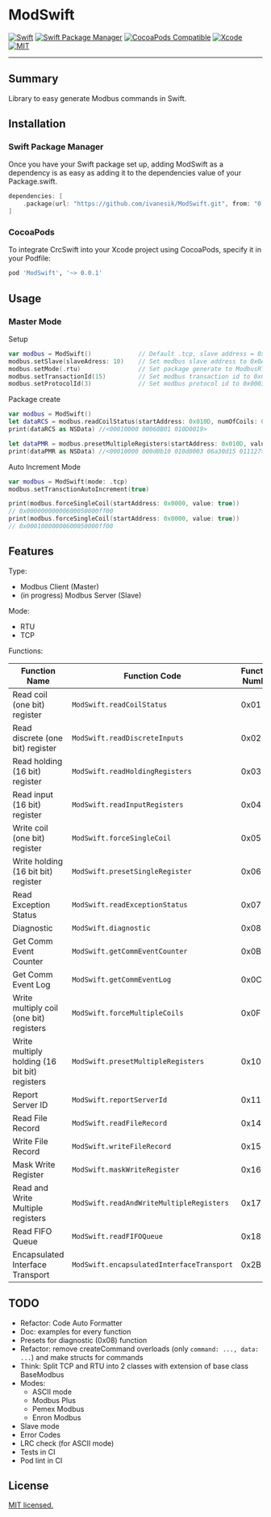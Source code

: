 # ModSwift

[![Swift](https://img.shields.io/badge/Swift->5.0-orange.svg)](https://swift.org)
[![Swift Package Manager](https://img.shields.io/badge/Swift_Package_Manager-compatible-orange?style=flat-square)](https://img.shields.io/badge/Swift_Package_Manager-compatible-orange?style=flat-square)
[![CocoaPods Compatible](https://img.shields.io/cocoapods/v/ModSwift.svg?style=flat-square)](https://img.shields.io/cocoapods/v/ModSwift.svg)
[![Xcode](https://img.shields.io/badge/Xcode-14.0-blue.svg)](https://developer.apple.com/xcode)
[![MIT](https://img.shields.io/badge/License-MIT-red.svg)](https://opensource.org/licenses/MIT)

---

## Summary

Library to easy generate Modbus commands in Swift.

## Installation

### Swift Package Manager

Once you have your Swift package set up, adding ModSwift as a dependency is as easy as adding it to the dependencies value of your Package.swift.

```swift
dependencies: [
    .package(url: "https://github.com/ivanesik/ModSwift.git", from: "0.0.1")
]
```

### CocoaPods

To integrate CrcSwift into your Xcode project using CocoaPods, specify it in your Podfile:

```ruby
pod 'ModSwift', '~> 0.0.1'
```

## Usage

### Master Mode

Setup

```swift
var modbus = ModSwift()             // Default .tcp, slave address = 0x00
modbus.setSlave(slaveAdress: 10)    // Set modbus slave address to 0x0A
modbus.setMode(.rtu)                // Set package generate to ModbusRTU mode
modbus.setTransactionId(15)         // Set modbus transaction id to 0x000E (just in .tcp mode)
modbus.setProtocolId(3)             // Set modbus protocol id to 0x0003 (just in .tcp mode)
```

Package create

```swift
var modbus = ModSwift()
let dataRCS = modbus.readCoilStatus(startAddress: 0x010D, numOfCoils: 0x0019)
print(dataRCS as NSData) //<00010000 00060B01 010D0019>

let dataPMR = modbus.presetMultipleRegisters(startAddress: 0x010D, values: [0xA30D, 0x1501, 0x1127])
print(dataPMR as NSData) //<00010000 000d0b10 010d0003 06a30d15 011127>
```

Auto Increment Mode

```swift
var modbus = ModSwift(mode: .tcp)
modbus.setTransctionAutoIncrement(true)

print(modbus.forceSingleCoil(startAddress: 0x0000, value: true))
// 0x00000000000600050000ff00
print(modbus.forceSingleCoil(startAddress: 0x0000, value: true))
// 0x00010000000600050000ff00
```

## Features

Type:

- Modbus Client (Master)
- (in progress) Modbus Server (Slave)

Mode:

- RTU
- TCP

Functions:

| Function Name                                 | Function Code                             | Function Number |
| --------------------------------------------- | ----------------------------------------- | --------------- |
| Read coil (one bit) register                  | `ModSwift.readCoilStatus`                 | 0x01            |
| Read discrete (one bit) register              | `ModSwift.readDiscreteInputs`             | 0x02            |
| Read holding (16 bit) register                | `ModSwift.readHoldingRegisters`           | 0x03            |
| Read input (16 bit) register                  | `ModSwift.readInputRegisters`             | 0x04            |
| Write coil (one bit) register                 | `ModSwift.forceSingleCoil`                | 0x05            |
| Write holding (16 bit bit) register           | `ModSwift.presetSingleRegister`           | 0x06            |
| Read Exception Status                         | `ModSwift.readExceptionStatus`            | 0x07            |
| Diagnostic                                    | `ModSwift.diagnostic`                     | 0x08            |
| Get Comm Event Counter                        | `ModSwift.getCommEventCounter`            | 0x0B            |
| Get Comm Event Log                            | `ModSwift.getCommEventLog`                | 0x0C            |
| Write multiply coil (one bit) registers       | `ModSwift.forceMultipleCoils`             | 0x0F            |
| Write multiply holding (16 bit bit) registers | `ModSwift.presetMultipleRegisters`        | 0x10            |
| Report Server ID                              | `ModSwift.reportServerId`                 | 0x11            |
| Read File Record                              | `ModSwift.readFileRecord`                 | 0x14            |
| Write File Record                             | `ModSwift.writeFileRecord`                | 0x15            |
| Mask Write Register                           | `ModSwift.maskWriteRegister`              | 0x16            |
| Read and Write Multiple registers             | `ModSwift.readAndWriteMultipleRegisters`  | 0x17            |
| Read FIFO Queue                               | `ModSwift.readFIFOQueue`                  | 0x18            |
| Encapsulated Interface Transport              | `ModSwift.encapsulatedInterfaceTransport` | 0x2B            |

## TODO

- Refactor: Code Auto Formatter
- Doc: examples for every function
- Presets for diagnostic (0x08) function
- Refactor: remove createCommand overloads (only `command: ..., data: ...`) and make structs for commands
- Think: Split TCP and RTU into 2 classes with extension of base class BaseModbus
- Modes:
  - ASCII mode
  - Modbus Plus
  - Pemex Modbus
  - Enron Modbus
- Slave mode
- Error Codes
- LRC check (for ASCII mode)
- Tests in CI
- Pod lint in CI

## License

[MIT licensed.](LICENSE)
